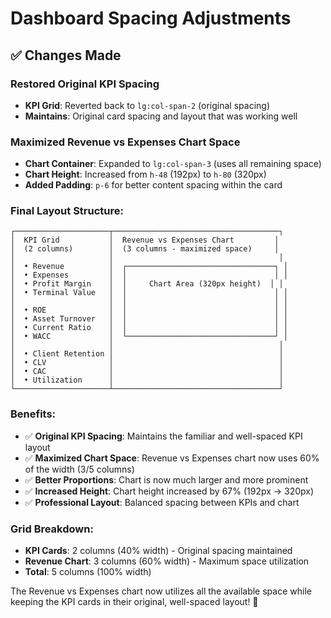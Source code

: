 # Dashboard Spacing Adjustments

## ✅ Changes Made

### **Restored Original KPI Spacing**
- **KPI Grid**: Reverted back to `lg:col-span-2` (original spacing)
- **Maintains**: Original card spacing and layout that was working well

### **Maximized Revenue vs Expenses Chart Space**
- **Chart Container**: Expanded to `lg:col-span-3` (uses all remaining space)
- **Chart Height**: Increased from `h-48` (192px) to `h-80` (320px)
- **Added Padding**: `p-6` for better content spacing within the card

### **Final Layout Structure:**

```
┌─────────────────────┬─────────────────────────────────────┐
│  KPI Grid           │  Revenue vs Expenses Chart         │
│  (2 columns)        │  (3 columns - maximized space)     │
│                     │                                     │
│  • Revenue          │  ┌─────────────────────────────────┐ │
│  • Expenses         │  │                                 │ │
│  • Profit Margin    │  │     Chart Area (320px height)  │ │
│  • Terminal Value   │  │                                 │ │
│                     │  │                                 │ │
│  • ROE              │  │                                 │ │
│  • Asset Turnover   │  │                                 │ │
│  • Current Ratio    │  │                                 │ │
│  • WACC             │  └─────────────────────────────────┘ │
│                     │                                     │
│  • Client Retention │                                     │
│  • CLV              │                                     │
│  • CAC              │                                     │
│  • Utilization      │                                     │
└─────────────────────┴─────────────────────────────────────┘
```

### **Benefits:**

- ✅ **Original KPI Spacing**: Maintains the familiar and well-spaced KPI layout
- ✅ **Maximized Chart Space**: Revenue vs Expenses chart now uses 60% of the width (3/5 columns)
- ✅ **Better Proportions**: Chart is now much larger and more prominent
- ✅ **Increased Height**: Chart height increased by 67% (192px → 320px)
- ✅ **Professional Layout**: Balanced spacing between KPIs and chart

### **Grid Breakdown:**
- **KPI Cards**: 2 columns (40% width) - Original spacing maintained
- **Revenue Chart**: 3 columns (60% width) - Maximum space utilization
- **Total**: 5 columns (100% width)

The Revenue vs Expenses chart now utilizes all the available space while keeping the KPI cards in their original, well-spaced layout! 🎉